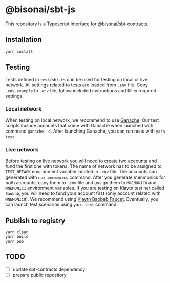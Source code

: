 # @bisonai/sbt-js

This repository is a Typescript interface for [@bisonai/sbt-contracts](https://github.com/bisonai/sbt-contracts).

## Installation

```
yarn install
```

## Testing

Tests defined in `test/sbt.ts` can be used for testing on local or live network.
All settings related to tests are loaded from `.env` file.
Copy `.env.example` to `.env` file, follow included instructions and fill in required settings.

### Local network

When testing on local network, we recommend to use [Ganache](https://trufflesuite.com/ganache/).
Our test scripts include accounts that come with Ganache when launched with command `ganache -d`.
After launching Ganache, you can run tests with `yarn test`.

### Live network

Before testing on live network you will need to create two accounta and fund the first one with tokens.
The name of network has to be assigned to `TEST_NETWOK` environment variable located in `.env` file.
The accounts can generated with `npx menmonics` command.
After you generate menmonics for both accounts, copy them to `.env` file and assign them to `MNEMONIC0` and `MNEMONIC1` environment variables.
If you are testing on Klaytn test net called `Baobab`, you will need to fund your account first (only account related with `MNEMONIC0`).
We recommend using [Klaytn Baobab Faucet](https://baobab.wallet.klaytn.foundation/faucet).
Eventually, you can launch test scenarios using `yarn test` command.

## Publish to registry

```
yarn clean
yarn build
yarn pub
```

## TODO

- [ ] update sbt-contracts dependency
- [ ] prepare public repository
